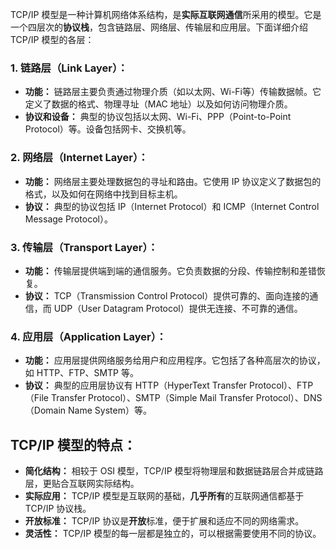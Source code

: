 TCP/IP 模型是一种计算机网络体系结构，是**实际互联网通信**所采用的模型。它是一个四层次的**协议栈**，包含链路层、网络层、传输层和应用层。下面详细介绍 TCP/IP 模型的各层：
### 1. 链路层（Link Layer）：
- **功能：** 链路层主要负责通过物理介质（如以太网、Wi-Fi等）传输数据帧。它定义了数据的格式、物理寻址（MAC 地址）以及如何访问物理介质。
- **协议和设备：** 典型的协议包括以太网、Wi-Fi、PPP（Point-to-Point Protocol）等。设备包括网卡、交换机等。
### 2. 网络层（Internet Layer）：
- **功能：** 网络层主要处理数据包的寻址和路由。它使用 IP 协议定义了数据包的格式，以及如何在网络中找到目标主机。
- **协议：** 典型的协议包括 IP（Internet Protocol）和 ICMP（Internet Control Message Protocol）。
### 3. 传输层（Transport Layer）：
- **功能：** 传输层提供端到端的通信服务。它负责数据的分段、传输控制和差错恢复。
- **协议：** TCP（Transmission Control Protocol）提供可靠的、面向连接的通信，而 UDP（User Datagram Protocol）提供无连接、不可靠的通信。
### 4. 应用层（Application Layer）：
- **功能：** 应用层提供网络服务给用户和应用程序。它包括了各种高层次的协议，如 HTTP、FTP、SMTP 等。
- **协议：** 典型的应用层协议有 HTTP（HyperText Transfer Protocol）、FTP（File Transfer Protocol）、SMTP（Simple Mail Transfer Protocol）、DNS（Domain Name System）等。
## TCP/IP 模型的特点：
- **简化结构：** 相较于 OSI 模型，TCP/IP 模型将物理层和数据链路层合并成链路层，更贴合互联网实际结构。
- **实际应用：** TCP/IP 模型是互联网的基础，**几乎所有**的互联网通信都基于 TCP/IP 协议栈。
- **开放标准：** TCP/IP 协议是**开放**标准，便于扩展和适应不同的网络需求。
- **灵活性：** TCP/IP 模型的每一层都是独立的，可以根据需要使用不同的协议。
